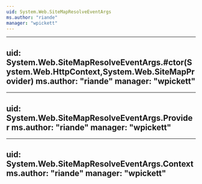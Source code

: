 ```yaml
---
uid: System.Web.SiteMapResolveEventArgs
ms.author: "riande"
manager: "wpickett"
---
```


---
uid: System.Web.SiteMapResolveEventArgs.#ctor(System.Web.HttpContext,System.Web.SiteMapProvider)
ms.author: "riande"
manager: "wpickett"
---

---
uid: System.Web.SiteMapResolveEventArgs.Provider
ms.author: "riande"
manager: "wpickett"
---

---
uid: System.Web.SiteMapResolveEventArgs.Context
ms.author: "riande"
manager: "wpickett"
---
